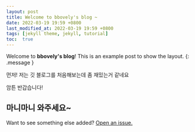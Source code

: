 ```yaml
---
layout: post
title: Welcome to bbovely's blog ~ 
date: 2022-03-19 19:59 +0800
last_modified_at: 2022-03-19 19:59 +0800
tags: [jekyll theme, jekyll, tutorial]
toc:  true
---
```

Welcome to **bbovely's blog**! This is an example post to show the layout.
{: .message }

먼저! 저는 깃 블로그를 처음해보는데 좀 재밌는거 같네요

암튼 반갑습니다!

마니마니 와주세요~
-----

Want to see something else added? <a href="https://github.com/vszhub/not-pure-poole/issues/new">Open an issue.</a>

[^fn-sample_footnote]: Handy! Now click the return link to go back.
